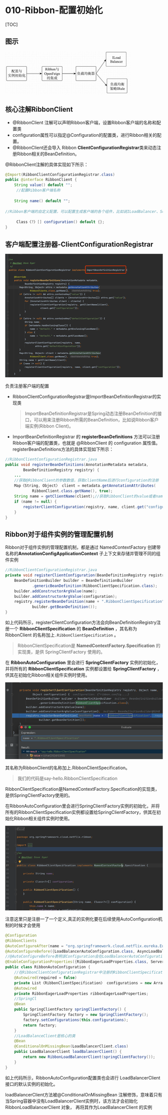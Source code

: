 # 010-Ribbon-配置初始化

[TOC]

## 图示

<img src="../../../../assets/D8E05E30D7E9049DF1EC7051400BD86E.png" alt="img" style="zoom:50%;" />

## 核心注解RibbonClient

- @RibbonClient 注解可以声明Ribbon客户端，设置Ribbon客户端的名称和配置类 
- configuration属性可以指定@Configuration的配置类，进行Ribbon相关的配置。
- @RibbonClient还会导入 Ribbon **ClientConfigurationRegistrar**类来动态注册Ribbon相关的BeanDefinition。

@RibbonClient注解的具体实现如下所示：

```java
@Import(RibbonClientConfigurationRegistrar.class)
public @interface RibbonClient {
    String value() default "";
   	 //配置Ribbon客户端名称
    
    String name() default "";

//Ribbon客户端的自定义配置，可以配置生成客户端的各个组件，比如说ILoadBalancer、ServerListFilter和IRule。默认的配置为RibbonClientConfiguration.java 
    
     Class〈?〉[] configuration() default {};
}
```

## 客户端配置注册器-ClientConfigurationRegistrar

![image-20200914191713693](../../../../assets/image-20200914191713693.png)

负责注册客户端的配置

- RibbonClientConfigurationRegistrar是ImportBeanDefinitionRegistrar的实现类

  >  ImportBeanDefinitionRegistrar是Spring动态注册BeanDefinition的接口，可以用来注册Ribbon所需的BeanDefinition，比如说Ribbon客户端实例(Ribbon Client)。

- ImportBeanDefinitionRegistrar 的 **registerBeanDefinitions** 方法可以注册Ribbon客户端的配置类，也就是 @RibbonClient 的 configuration 属性值。registerBeanDefinitions方法的具体实现如下所示：

```java
//RibbonClientConfigurationRegistrar.java
public void registerBeanDefinitions(AnnotationMetadata metadata,
        BeanDefinitionRegistry registry) {
    ...
    //获取@RibbonClient的参数数值，获取clientName后进行configuration的注册
    Map〈String, Object〉 client = metadata.getAnnotationAttributes(
            RibbonClient.class.getName(), true);
    String name = getClientName(client);//获取RibbonClient的value或者name数值。
    if (name != null) {
        registerClientConfiguration(registry, name, client.get("configuration"));
    }
}
```

## Ribbon对于组件实例的管理配置机制

Ribbon对于组件实例的管理配置机制，都是通过 NamedContextFactory 创建带名称的**AnnotationConfigApplicationContext** 子上下文来存储并管理不同的组件实例

```java
//RibbonClientConfigurationRegistrar.java
private void registerClientConfiguration(BeanDefinitionRegistry registry, Object name, Object configuration) {
    BeanDefinitionBuilder builder = BeanDefinitionBuilder
            .genericBeanDefinition(RibbonClientSpecification.class);
    builder.addConstructorArgValue(name);
    builder.addConstructorArgValue(configuration);
    registry.registerBeanDefinition(name + ".RibbonClientSpecification",
            builder.getBeanDefinition());
}
```

如上代码所示，registerClientConfiguration方法会向BeanDefinitionRegistry注册一个 **RibbonClientSpecification** 的 **BeanDefinition** ，其名称为 RibbonClient 的名称加上`.RibbonClientSpecification` 。

>  RibbonClientSpecification是 **NamedContextFactory.Specification** 的实现类，是供 SpringClientFactory 使用的。

在 **RibbonAutoConfiguration** 里会进行 **SpringClientFactory** 实例的初始化，并将所有的 **RibbonClientSpecification** 实例都设置给 **SpringClientFactory** ，供其在初始化Ribbon相关组件实例时使用。

![image-20201010202622705](../../../../assets/image-20201010202622705.png)

其名称为RibbonClient的名称加上.RibbonClientSpecification。

> 我们的代码是say-hello.RibbonClientSpecification

RibbonClientSpecification是NamedContextFactory.Specification的实现类，是供SpringClientFactory使用的。

在RibbonAutoConfiguration里会进行SpringClientFactory实例的初始化，并将所有的RibbonClientSpecification实例都设置给SpringClientFactory，供其在初始化Ribbon相关组件实例时使用。

![image-20201010202851041](../../../../assets/image-20201010202851041.png)

注意这里只是注册一了一个定义,真正的实例化要在后续使用AutoConfiguration机制的时候才会使用

```java
@Configuration
@RibbonClients
@AutoConfigureAfter(name = "org.springframework.cloud.netflix.eureka.EurekaClientAutoConfiguration")
@AutoConfigureBefore({LoadBalancerAutoConfiguration.class, AsyncLoadBalancerAutoConfiguration.class})
//@AutoConfigureBefore表明该Configuration会在LoadBalancerAutoConfiguration配置类之前进行执行，因为后者会依赖前者
@EnableConfigurationProperties({RibbonEagerLoadProperties.class, ServerIntrospectorProperties.class})
public class RibbonAutoConfiguration {
    //在RibbonClientConfigurationRegistrar中注册的RibbonClientSpecification实例都会被注入到这里
    @Autowired(required = false)
    private List〈RibbonClientSpecification〉 configurations = new ArrayList〈〉();
    @Autowired
    private RibbonEagerLoadProperties ribbonEagerLoadProperties;
    //SpringCl
    @Bean
    public SpringClientFactory springClientFactory() {
        SpringClientFactory factory = new SpringClientFactory();
        factory.setConfigurations(this.configurations);
        return factory;
    }
    //LoadBalanceClient是核心的类
    @Bean
    @ConditionalOnMissingBean(LoadBalancerClient.class)
    public LoadBalancerClient loadBalancerClient() {
        return new RibbonLoadBalancerClient(springClientFactory());
    }
}
```

如上代码所示，RibbonAutoConfiguration配置类也会进行 LoadBalancerClient 接口的默认实例的初始化。

loadBalancerClient方法被@ConditionalOnMissingBean 注解修饰，意味着只有当Spring容器中没有LoadBalancerClient实例时，该方法才会初始化 RibbonLoadBalancerClient 对象， 再将其作为LoadBalancerClient 的实例